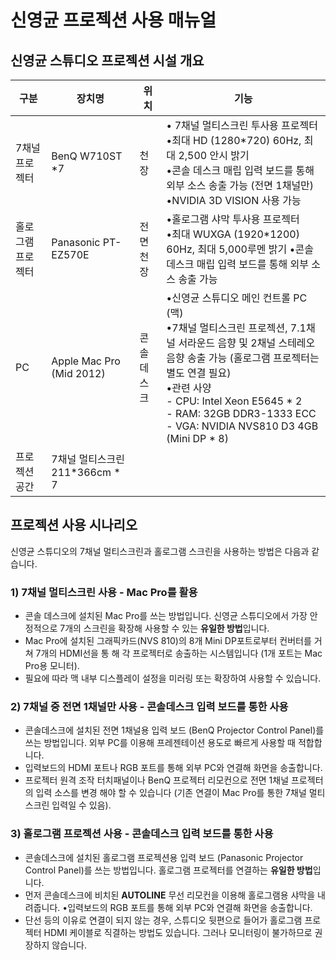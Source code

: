 # 신영균 프로젝션 사용 매뉴얼

## 신영균 스튜디오 프로젝션 시설 개요

|구분|장치명|위치|기능|
|---|---|--|--|
|7채널 프로젝터|BenQ W710ST *7|천장|• 7채널 멀티스크린 투사용 프로젝터 <br> •최대 HD (1280*720) 60Hz, 최대 2,500 안시 밝기 <br> •콘솔 데스크 매립 입력 보드를 통해 외부 소스 송출 가능 (전면 1채널만) <br> •NVIDIA 3D VISION 사용 가능|
|홀로그램 프로젝터|Panasonic PT- EZ570E|전면 천장|•홀로그램 샤막 투사용 프로젝터 <br> •최대 WUXGA (1920*1200) 60Hz, 최대 5,000루멘 밝기 •콘솔 데스크 매립 입력 보드를 통해 외부 소스 송출 가능|
|PC|Apple Mac Pro (Mid 2012)|콘솔 데스크|•신영균 스튜디오 메인 컨트롤 PC (맥) <br> •7채널 멀티스크린 프로젝션, 7.1채널 서라운드 음향 및 2채널 스테레오 음향 송출 가능 (홀로그램 프로젝터는 별도 연결 필요) <br> •관련 사양 <br> - CPU: Intel Xeon E5645 * 2 <br>- RAM: 32GB DDR3-1333 ECC <br> - VGA: NVIDIA NVS810 D3 4GB (Mini DP * 8)
|프로젝션 공간|7채널 멀티스크린 211*366cm * 7|


## 프로젝션 사용 시나리오
  신영균 스튜디오의 7채널 멀티스크린과 홀로그램 스크린을 사용하는 방법은 다음과 같습니다.
### 1) 7채널 멀티스크린 사용 - Mac Pro를 활용
   - 콘솔 데스크에 설치된 Mac Pro를 쓰는 방법입니다.
   신영균 스튜디오에서 가장 안정적으로 7개의 스크린을 확장해 사용할 수 있는 **유일한 방법**입니다.
   - Mac Pro에 설치된 그래픽카드(NVS 810)의 8개 Mini DP포트로부터 컨버터를 거쳐 7개의 HDMI선을 통 해 각 프로젝터로 송출하는 시스템입니다 (1개 포트는 Mac Pro용 모니터).
   - 필요에 따라 맥 내부 디스플레이 설정을 미러링 또는 확장하여 사용할 수 있습니다.
### 2) 7채널 중 전면 1채널만 사용 - 콘솔데스크 입력 보드를 통한 사용
   - 콘솔데스크에 설치된 전면 1채널용 입력 보드 (BenQ Projector Control Panel)를 쓰는 방법입니다. 외부 PC를 이용해 프레젠테이션 용도로 빠르게 사용할 때 적합합니다.
   - 입력보드의 HDMI 포트나 RGB 포트를 통해 외부 PC와 연결해 화면을 송출합니다.
   - 프로젝터 원격 조작 터치패널이나 BenQ 프로젝터 리모컨으로 전면 1채널 프로젝터의 입력 소스를 변경
   해야 할 수 있습니다 (기존 연결이 Mac Pro를 통한 7채널 멀티스크린 입력일 수 있음).
### 3) 홀로그램 프로젝션 사용 - 콘솔데스크 입력 보드를 통한 사용
   - 콘솔데스크에 설치된 홀로그램 프로젝션용 입력 보드 (Panasonic Projector Control Panel)를 쓰는 방법입니다. 홀로그램 프로젝터를 연결하는 **유일한 방법**입니다.
   - 먼저 콘솔데스크에 비치된 **AUTOLINE** 무선 리모컨을 이용해 홀로그램용 샤막을 내려줍니다. •입력보드의 RGB 포트를 통해 외부 PC와 연결해 화면을 송출합니다.
   - 단선 등의 이유로 연결이 되지 않는 경우, 스튜디오 뒷편으로 들어가 홀로그램 프로젝터 HDMI 케이블로
   직결하는 방법도 있습니다. 그러나 모니터링이 불가하므로 권장하지 않습니다.